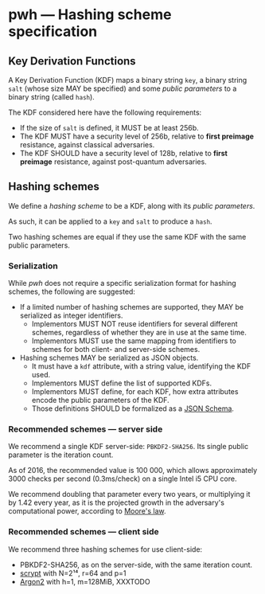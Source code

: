 # pwh — Hashing scheme specification

## Key Derivation Functions

A Key Derivation Function (KDF) maps a binary string `key`,
a binary string `salt` (whose size MAY be specified) and some
*public parameters* to a binary string (called `hash`).

The KDF considered here have the following requirements:
- If the size of `salt` is defined, it MUST be at least 256b.
- The KDF MUST have a security level of 256b, relative to
  **first preimage** resistance, against classical adversaries.
- The KDF SHOULD have a security level of 128b, relative to
  **first preimage** resistance, against post-quantum adversaries.


## Hashing schemes

We define a *hashing scheme* to be a KDF, along with its
*public parameters*.

As such, it can be applied to a `key` and `salt` to produce a `hash`.

Two hashing schemes are equal if they use the same KDF with the same
public parameters.


### Serialization

While *pwh* does not require a specific serialization format for
hashing schemes, the following are suggested:
- If a limited number of hashing schemes are supported,
  they MAY be serialized as integer identifiers.
  - Implementors MUST NOT reuse identifiers for several different schemes,
	regardless of whether they are in use at the same time.
  - Implementors MUST use the same mapping from identifiers to schemes
	for both client- and server-side schemes.
- Hashing schemes MAY be serialized as JSON objects.
  - It must have a `kdf` attribute, with a string value,
	identifying the KDF used.
  - Implementors MUST define the list of supported KDFs.
  - Implementors MUST define, for each KDF, how extra attributes
	encode the public parameters of the KDF.
  - Those definitions SHOULD be formalized as a [JSON Schema].


[JSON Schema]: http://json-schema.org/


### Recommended schemes — server side

We recommend a single KDF server-side: `PBKDF2-SHA256`.
Its single public parameter is the iteration count.

As of 2016, the recommended value is 100 000, which allows approximately
3000 checks per second (0.3ms/check) on a single Intel i5 CPU core.

We recommend doubling that parameter every two years, or multiplying it
by 1.42 every year, as it is the projected growth in the adversary's
computational power, according to [Moore's law].

[Moore's law]: https://en.wikipedia.org/wiki/Moore%27s_law


### Recommended schemes — client side

We recommend three hashing schemes for use client-side:
- PBKDF2-SHA256, as on the server-side, with the same iteration count.
- [scrypt] with N=2¹⁴, r=64 and p=1
- [Argon2] with h=1, m=128MiB, XXXTODO

[scrypt]: https://www.tarsnap.com/scrypt.html
[Argon2]: https://password-hashing.net/
